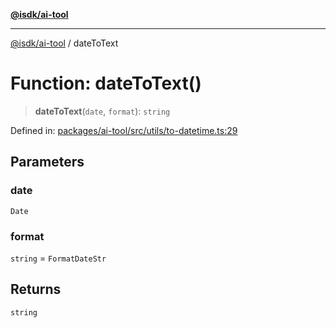 [**@isdk/ai-tool**](../README.md)

***

[@isdk/ai-tool](../globals.md) / dateToText

# Function: dateToText()

> **dateToText**(`date`, `format`): `string`

Defined in: [packages/ai-tool/src/utils/to-datetime.ts:29](https://github.com/isdk/ai-tool.js/blob/6a89194ac34437a1bc58f7ec590cd22976939ca6/src/utils/to-datetime.ts#L29)

## Parameters

### date

`Date`

### format

`string` = `FormatDateStr`

## Returns

`string`
